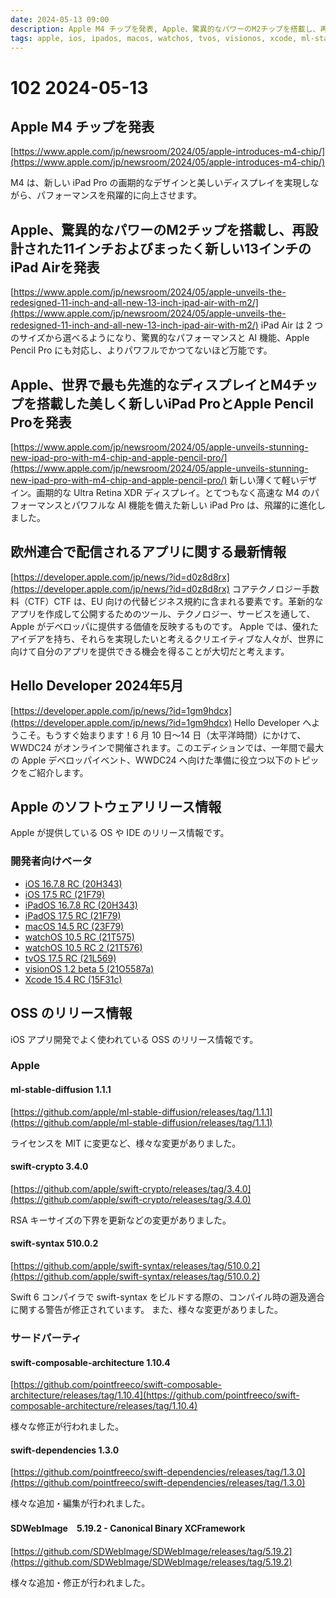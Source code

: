```yaml
---
date: 2024-05-13 09:00
description: Apple M4 チップを発表, Apple、驚異的なパワーのM2チップを搭載し、再設計された11インチおよびまったく新しい13インチのiPad Airを発表、など
tags: apple, ios, ipados, macos, watchos, tvos, visionos, xcode, ml-stable-diffusion, swift-crypto, swift-syntax, tca, swift-dependencies, sdwebimage
---
```

# 102 2024-05-13

## Apple M4 チップを発表

[https://www.apple.com/jp/newsroom/2024/05/apple-introduces-m4-chip/](https://www.apple.com/jp/newsroom/2024/05/apple-introduces-m4-chip/)

M4 は、新しい iPad Pro の画期的なデザインと美しいディスプレイを実現しながら、パフォーマンスを飛躍的に向上させます。

## Apple、驚異的なパワーのM2チップを搭載し、再設計された11インチおよびまったく新しい13インチのiPad Airを発表

[https://www.apple.com/jp/newsroom/2024/05/apple-unveils-the-redesigned-11-inch-and-all-new-13-inch-ipad-air-with-m2/](https://www.apple.com/jp/newsroom/2024/05/apple-unveils-the-redesigned-11-inch-and-all-new-13-inch-ipad-air-with-m2/)
iPad Air は 2 つのサイズから選べるようになり、驚異的なパフォーマンスと AI 機能、Apple Pencil Pro にも対応し、よりパワフルでかつてないほど万能です。

## Apple、世界で最も先進的なディスプレイとM4チップを搭載した美しく新しいiPad ProとApple Pencil Proを発表

[https://www.apple.com/jp/newsroom/2024/05/apple-unveils-stunning-new-ipad-pro-with-m4-chip-and-apple-pencil-pro/](https://www.apple.com/jp/newsroom/2024/05/apple-unveils-stunning-new-ipad-pro-with-m4-chip-and-apple-pencil-pro/)
新しい薄くて軽いデザイン。画期的な Ultra Retina XDR ディスプレイ。とてつもなく高速な M4 のパフォーマンスとパワフルな AI 機能を備えた新しい iPad Pro は、飛躍的に進化しました。

## 欧州連合で配信されるアプリに関する最新情報

[https://developer.apple.com/jp/news/?id=d0z8d8rx](https://developer.apple.com/jp/news/?id=d0z8d8rx)
コアテクノロジー手数料（CTF）CTF は、EU 向けの代替ビジネス規約に含まれる要素です。革新的なアプリを作成して公開するためのツール、テクノロジー、サービスを通して、Apple がデベロッパに提供する価値を反映するものです。
Apple では、優れたアイデアを持ち、それらを実現したいと考えるクリエイティブな人々が、世界に向けて自分のアプリを提供できる機会を得ることが大切だと考えます。

## Hello Developer 2024年5月

[https://developer.apple.com/jp/news/?id=1gm9hdcx](https://developer.apple.com/jp/news/?id=1gm9hdcx)
Hello Developer へようこそ。もうすぐ始まります！6 月 10 日～14 日（太平洋時間）にかけて、WWDC24 がオンラインで開催されます。このエディションでは、一年間で最大の Apple デベロッパイベント、WWDC24 へ向けた準備に役立つ以下のトピックをご紹介します。

## Apple のソフトウェアリリース情報

Apple が提供している OS や IDE のリリース情報です。

### 開発者向けベータ

- [iOS 16.7.8 RC (20H343)](https://developer.apple.com/jp/news/releases/?id=05072024g)
- [iOS 17.5 RC (21F79)](https://developer.apple.com/jp/news/releases/?id=05072024a)
- [iPadOS 16.7.8 RC (20H343)](https://developer.apple.com/jp/news/releases/?id=05072024h)
- [iPadOS 17.5 RC (21F79)](https://developer.apple.com/jp/news/releases/?id=05072024b)
- [macOS 14.5 RC (23F79)](https://developer.apple.com/jp/news/releases/?id=05092024a)
- [watchOS 10.5 RC (21T575)](https://developer.apple.com/jp/news/releases/?id=05072024i)
- [watchOS 10.5 RC 2 (21T576)](https://developer.apple.com/jp/news/releases/?id=05082024a)
- [tvOS 17.5 RC (21L569)](https://developer.apple.com/jp/news/releases/?id=05072024d)
- [visionOS 1.2 beta 5 (21O5587a)](https://developer.apple.com/jp/news/releases/?id=05072024e)
- [Xcode 15.4 RC (15F31c)](https://developer.apple.com/jp/news/releases/?id=05072024f)

## OSS のリリース情報

iOS アプリ開発でよく使われている OSS のリリース情報です。

### Apple

#### ml-stable-diffusion 1.1.1

[https://github.com/apple/ml-stable-diffusion/releases/tag/1.1.1](https://github.com/apple/ml-stable-diffusion/releases/tag/1.1.1)

ライセンスを MIT に変更など、様々な変更がありました。

#### swift-crypto 3.4.0

[https://github.com/apple/swift-crypto/releases/tag/3.4.0](https://github.com/apple/swift-crypto/releases/tag/3.4.0)

RSA キーサイズの下界を更新などの変更がありました。

#### swift-syntax 510.0.2

[https://github.com/apple/swift-syntax/releases/tag/510.0.2](https://github.com/apple/swift-syntax/releases/tag/510.0.2)

Swift 6 コンパイラで swift-syntax をビルドする際の、コンパイル時の遡及適合に関する警告が修正されています。
また、様々な変更がありました。

### サードパーティ

#### swift-composable-architecture 1.10.4

[https://github.com/pointfreeco/swift-composable-architecture/releases/tag/1.10.4](https://github.com/pointfreeco/swift-composable-architecture/releases/tag/1.10.4)

様々な修正が行われました。

#### swift-dependencies 1.3.0

[https://github.com/pointfreeco/swift-dependencies/releases/tag/1.3.0](https://github.com/pointfreeco/swift-dependencies/releases/tag/1.3.0)

様々な追加・編集が行われました。

#### SDWebImage　5.19.2 - Canonical Binary XCFramework

[https://github.com/SDWebImage/SDWebImage/releases/tag/5.19.2](https://github.com/SDWebImage/SDWebImage/releases/tag/5.19.2)

様々な追加・修正が行われました。


